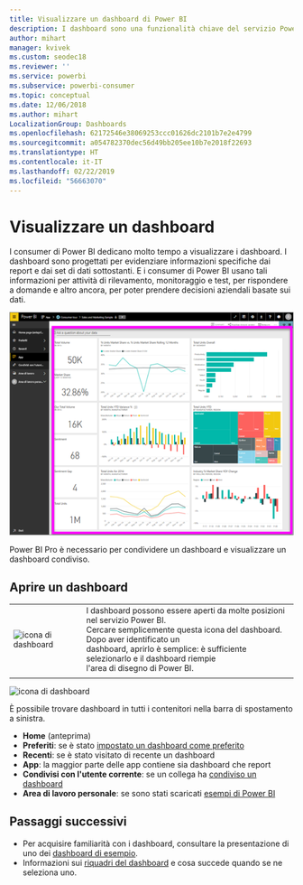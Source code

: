 ```yaml
---
title: Visualizzare un dashboard di Power BI
description: I dashboard sono una funzionalità chiave del servizio Power BI. Scoprire come aprire e visualizzare un dashboard.
author: mihart
manager: kvivek
ms.custom: seodec18
ms.reviewer: ''
ms.service: powerbi
ms.subservice: powerbi-consumer
ms.topic: conceptual
ms.date: 12/06/2018
ms.author: mihart
LocalizationGroup: Dashboards
ms.openlocfilehash: 62172546e38069253ccc01626dc2101b7e2e4799
ms.sourcegitcommit: a054782370dec56d49bb205ee10b7e2018f22693
ms.translationtype: HT
ms.contentlocale: it-IT
ms.lasthandoff: 02/22/2019
ms.locfileid: "56663070"
---
```

# <a name="view-a-dashboard"></a>Visualizzare un dashboard
I consumer di Power BI dedicano molto tempo a visualizzare i dashboard. I dashboard sono progettati per evidenziare informazioni specifiche dai report e dai set di dati sottostanti. E i consumer di Power BI usano tali informazioni per attività di rilevamento, monitoraggio e test, per rispondere a domande e altro ancora, per poter prendere decisioni aziendali basate sui dati.

![dashboard](media/end-user-dashboard-open/power-bi-new-dash.png)


Power BI Pro è necessario per condividere un dashboard e visualizzare un dashboard condiviso.

## <a name="open-a-dashboard"></a>Aprire un dashboard



|              |         |
|------------|--------------------------------|
|![icona di dashboard](media/end-user-dashboard-open/power-bi-dashboard-icon.png)      |I dashboard possono essere aperti da molte posizioni nel servizio Power BI. <br> Cercare semplicemente questa icona del dashboard. Dopo aver identificato un <br>dashboard, aprirlo è semplice: è sufficiente selezionarlo e il dashboard riempie <br>l'area di disegno di Power BI. |
|                    |          |

![icona di dashboard](media/end-user-dashboard-open/opendash.gif)


È possibile trovare dashboard in tutti i contenitori nella barra di spostamento a sinistra. 
- **Home** (anteprima)
- **Preferiti**: se è stato [impostato un dashboard come preferito](end-user-favorite.md)
- **Recenti**: se è stato visitato di recente un dashboard
- **App**: la maggior parte delle app contiene sia dashboard che report
- **Condivisi con l'utente corrente**: se un collega ha [condiviso un dashboard](end-user-shared-with-me.md)
- **Area di lavoro personale**: se sono stati scaricati [esempi di Power BI](../sample-datasets.md)


## <a name="next-steps"></a>Passaggi successivi
* Per acquisire familiarità con i dashboard, consultare la presentazione di uno dei [dashboard di esempio](../sample-tutorial-connect-to-the-samples.md).
* Informazioni sui [riquadri del dashboard](end-user-tiles.md) e cosa succede quando se ne seleziona uno.